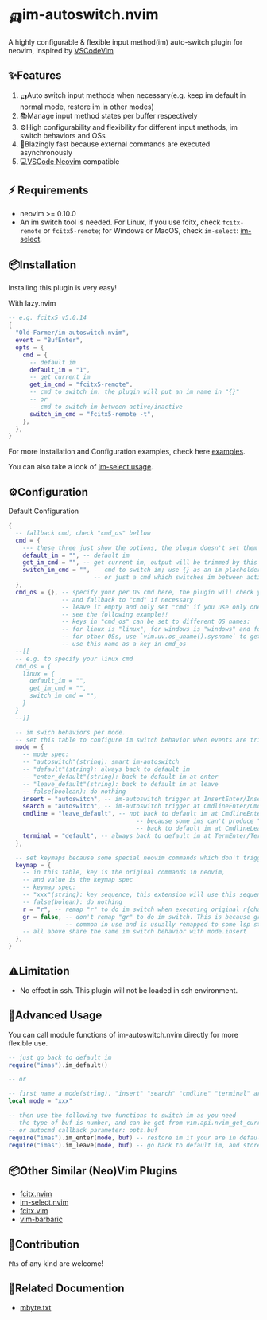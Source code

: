 # 🛺im-autoswitch.nvim

A highly configurable & flexible input method(im) auto-switch plugin for neovim, inspired by [VSCodeVim](https://github.com/VSCodeVim/Vim)

## ✨Features

1. 🛺Auto switch input methods when necessary(e.g. keep im default in normal mode, restore im in other modes)
2. 📚Manage input method states per buffer respectively
3. ⚙️High configurability and flexibility for different input methods, im switch behaviors and OSs
4. 🚀Blazingly fast because external commands are executed asynchronously
5. 💻[VSCode Neovim](https://github.com/vscode-neovim/vscode-neovim) compatible

## ⚡️ Requirements

- neovim >= 0.10.0
- An im switch tool is needed. For Linux, if you use fcitx, check `fcitx-remote` or `fcitx5-remote`; for Windows or MacOS, check `im-select`: [im-select](https://github.com/daipeihust/im-select).

## 📦Installation

Installing this plugin is very easy!

With lazy.nvim

```lua
-- e.g. fcitx5 v5.0.14
{
  "Old-Farmer/im-autoswitch.nvim",
  event = "BufEnter",
  opts = {
    cmd = {
      -- default im
      default_im = "1",
      -- get current im
      get_im_cmd = "fcitx5-remote",
      -- cmd to switch im. the plugin will put an im name in "{}"
      -- or
      -- cmd to switch im between active/inactive
      switch_im_cmd = "fcitx5-remote -t",
    },
  },
}
```

For more Installation and Configuration examples, check here [examples](./examples.md).

You can also take a look of [im-select usage](https://github.com/daipeihust/im-select?tab=readme-ov-file#usage).

## ⚙️Configuration

Default Configuration

```lua
{
  -- fallback cmd, check "cmd_os" bellow
  cmd = {
    --- these three just show the options, the plugin doesn't set them
    default_im = "", -- default im
    get_im_cmd = "", -- get current im, output will be trimmed by this plugin
    switch_im_cmd = "", -- cmd to switch im; use {} as an im placholder
                        -- or just a cmd which switches im between active/inactive
  },
  cmd_os = {}, -- specify your per OS cmd here, the plugin will check your current environment
               -- and fallback to "cmd" if necessary
               -- leave it empty and only set "cmd" if you use only one OS
               -- see the following example!!
               -- keys in "cmd_os" can be set to different OS names:
               -- for linux is "linux", for windows is "windows" and for macos is "macos"
               -- for other OSs, use `vim.uv.os_uname().sysname` to get your OS name, then
               -- use this name as a key in cmd_os
  --[[
  -- e.g. to specify your linux cmd
  cmd_os = {
    linux = {
      default_im = "",
      get_im_cmd = "",
      switch_im_cmd = "",
    }
  }
  --]]

  -- im swich behaviors per mode.
  -- set this table to configure im switch behavior when events are triggered
  mode = {
    -- mode spec:
    -- "autoswitch"(string): smart im-autoswitch
    -- "default"(string): always back to default im
    -- "enter_default"(string): back to default im at enter
    -- "leave_default"(string): back to default im at leave
    -- false(boolean): do nothing
    insert = "autoswitch", -- im-autoswitch trigger at InsertEnter/InsertLeave
    search = "autoswitch", -- im-autoswitch trigger at CmdlineEnter/CmdlineLeave(/ or \?)
    cmdline = "leave_default", -- not back to default im at CmdlineEnter(:) by default
                                    -- because some ims can't produce ":" directly;
                                    -- back to default im at CmdlineLeave(:)
    terminal = "default", -- always back to default im at TermEnter/TermLeave
  },

  -- set keymaps because some special neovim commands which don't trigger events
  keymap = {
    -- in this table, key is the original commands in neovim,
    -- and value is the keymap spec
    -- keymap spec:
    -- "xxx"(string): key sequence, this extension will use this sequence as {lhs} in vim.keymap.set
    -- false(bolean): do nothing
    r = "r", -- remap "r" to do im switch when executing original r{char} command
    gr = false, -- don't remap "gr" to do im switch. This is because gr{char} command is not so
                -- common in use and is usually remapped to some lsp stuff
    -- all above share the same im switch behavior with mode.insert
  },
}
```

## ⚠️Limitation

- No effect in ssh. This plugin will not be loaded in ssh environment.

## 🚀Advanced Usage

You can call module functions of im-autoswitch.nvim directly for more flexible use.

```lua
-- just go back to default im
require("imas").im_default()

-- or

-- first name a mode(string). "insert" "search" "cmdline" "terminal" are all reserved
local mode = "xxx"

-- then use the following two functions to switch im as you need
-- the type of buf is number, and can be get from vim.api.nvim_get_current_buf()
-- or autocmd callback parameter: opts.buf
require("imas").im_enter(mode, buf) -- restore im if your are in default im
require("imas").im_leave(mode, buf) -- go back to default im, and store current im state
```

## 📦Other Similar (Neo)Vim Plugins

- [fcitx.nvim](https://github.com/h-hg/fcitx.nvim)
- [im-select.nvim](https://github.com/keaising/im-select.nvim)
- [fcitx.vim](https://github.com/lilydjwg/fcitx.vim)
- [vim-barbaric](https://github.com/rlue/vim-barbaric)

## 🤝Contribution

`PRs` of any kind are welcome!

## 📖Related Documention

- [mbyte.txt](https://neovim.io/doc/user/mbyte.html)
